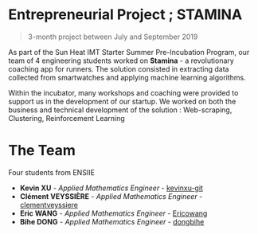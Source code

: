 # Entrepreneurial Project ; STAMINA
> 3-month project between July and September 2019 

As part of the Sun Heat IMT Starter Summer Pre-Incubation Program, our team of 4 engineering students worked on **Stamina** - a revolutionary coaching app for runners. The solution consisted in extracting data collected from smartwatches and applying machine learning algorithms.

Within the incubator, many workshops and coaching were provided to support us in the development of our startup.
We worked on both the business and technical development of the solution : 
Web-scraping, Clustering, Reinforcement Learning

# The Team
Four students from ENSIIE
+ **Kevin XU** - *Applied Mathematics Engineer* - [kevinxu-git](https://github.com/kevinxu-git)
+ **Clément VEYSSIÈRE** - *Applied Mathematics Engineer* - [clementveyssiere](https://github.com/clementveyssiere)
+ **Eric WANG** - *Applied Mathematics Engineer* - [Ericowang](https://github.com/Ericowang)
+ **Bihe DONG** - *Applied Mathematics Engineer* - [dongbihe](https://github.com/dongbihe)

